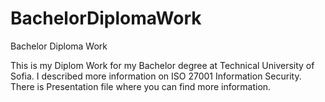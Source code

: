 # BachelorDiplomaWork
Bachelor Diploma Work


This is my Diplom Work for my Bachelor degree at Technical University of Sofia.
I described more information on ISO 27001 Information Security.
There is Presentation file where you can find more information.
